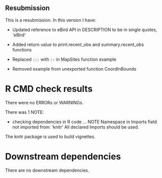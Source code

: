 ## Resubmission
This is a resubmission. In this version I have:

* Updated reference to eBird API in DESCRIPTION to be in single quotes, 'eBird'

* Added return value to print.recent_obs and summary.recent_obs functions

* Replaced `:::` with `::` in MapSites function example

* Removed example from unexported function CoordInBounds

# R CMD check results

There were no ERRORs or WARNINGs.

There was 1 NOTE:

* checking dependencies in R code ... NOTE
  Namespace in Imports field not imported from: ‘knitr’
    All declared Imports should be used.

The knitr package is used to build vignettes.

# Downstream dependencies

There are no downstream dependencies.